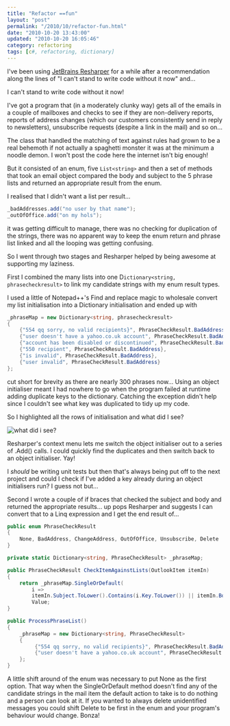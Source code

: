 ```yaml
--- 
title: "Refactor ==fun" 
layout: "post" 
permalink: "/2010/10/refactor-fun.html" 
date: "2010-10-20 13:43:00" 
updated: "2010-10-20 16:05:46" 
category: refactoring
tags: [c#, refactoring, dictionary]
---
```


I've been using [JetBrains Resharper](http://www.jetbrains.com/resharper/) for a while after a recommendation along the lines of "I can't stand to write code without it now" and...

I can't stand to write code without it now!

<!--more-->
            
I've got a program that (in a moderately clunky way) gets all of the emails in a couple of mailboxes and checks to see if they are non-delivery reports, reports of address changes (which our customers consistently send in reply to newsletters), unsubscribe requests (despite a link in the mail) and so on...
<!--alex ignore demon-->    
The class that handled the matching of text against rules had grown to be a real behemoth if not actually a spaghetti monster it was at the minimum a noodle demon. I won't post the code here the internet isn't big enough!
    
But it consisted of an enum, five `List<string>` and then a set of methods that took an email object compared the body and subject to the 5 phrase lists and returned an appropriate result from the enum.

I realised that I didn't want a list per result...
        
```c# 
_badAddresses.add("no user by that name");
_outOfOffice.add("on my hols");
```

it was getting difficult to manage, there was no checking for duplication of the strings, there was no apparent way to keep the enum return and phrase list linked and all the looping was getting confusing.

So I went through two stages and Resharper helped by being awesome at supporting my laziness.

First I combined the many lists into one D`ictionary<string, phrasecheckresult>` to link my candidate strings with my enum result types.

I used a little of Notepad++'s Find and replace magic to wholesale convert my list initialisation into a Dictionary initialisation and ended up with

```c# 
_phraseMap = new Dictionary<string, phrasecheckresult>
{
    {"554 qq sorry, no valid recipients}", PhraseCheckResult.BadAddress},                             
    {"user doesn't have a yahoo.co.uk account", PhraseCheckResult.BadAddress},
    {"account has been disabled or discontinued", PhraseCheckResult.BadAddress},
    {"550 recipient", PhraseCheckResult.BadAddress},
    {"is invalid", PhraseCheckResult.BadAddress},
    {"user invalid", PhraseCheckResult.BadAddress}
};
```
<!--alex ignore failed-->
cut short for brevity as there are nearly 300 phrases now... Using an object initialiser meant I had nowhere to go when the program failed at runtime adding duplicate keys to the dictionary. Catching the exception didn't help since I couldn't see what key was duplicated to tidy up my code.

So I highlighted all the rows of initialisation and what did I see?

![what did i see?](http://1.bp.blogspot.com/_u8J81ttOSD8/TL8LrjgRXsI/AAAAAAAAAL4/U86PBLyzzZM/s400/ResharperToAddCall.jpg)

Resharper's context menu lets me switch the object initialiser out to a series of .Add() calls. I could quickly find the duplicates and then switch back to an object initialiser. Yay!

I *should* be writing unit tests but then that's always being put off to the next project and could I check if I've added a key already during an object initialisers run? I guess not but...

Second I wrote a couple of if braces that checked the subject and body and returned the appropriate results... up pops Resharper and suggests I can convert that to a Linq expression and I get the end result of...

```csharp
public enum PhraseCheckResult
{
    None, BadAddress, ChangeAddress, OutOfOffice, Unsubscribe, Delete
}

private static Dictionary<string, PhraseCheckResult> _phraseMap;

public PhraseCheckResult CheckItemAgainstLists(OutlookItem itemIn)
{
    return _phraseMap.SingleOrDefault(
        i =>
        itemIn.Subject.ToLower().Contains(i.Key.ToLower()) || itemIn.Body.ToLower().Contains(i.Key.ToLower())).
        Value;
}

public ProcessPhraseList()
{
    _phraseMap = new Dictionary<string, PhraseCheckResult>
    {
         {"554 qq sorry, no valid recipients}", PhraseCheckResult.BadAddress},
         {"user doesn't have a yahoo.co.uk account", PhraseCheckResult.BadAddress}
    };
}
```

A little shift around of the enum was necessary to put None as the first option. That way when the SingleOrDefault method doesn't find any of the candidate strings in the mail item the default action to take is to do nothing and a person can look at it. If you wanted to always delete unidentified messages you could shift Delete to be first in the enum and your program's behaviour would change. Bonza!

